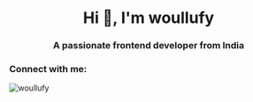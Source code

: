 <h1 align="center">Hi 👋, I'm woullufy</h1>
<h3 align="center">A passionate frontend developer from India</h3>

<h3 align="left">Connect with me:</h3>
<p align="left">
</p>

<p><img align="left" src="https://github-readme-stats.vercel.app/api/top-langs?username=woullufy&show_icons=true&locale=en&layout=compact" alt="woullufy" /></p>

<!---
- 👋 Hi, I’m @woullufy
- 👀 I’m interested in ...
- 🌱 I’m currently learning ...
- 💞️ I’m looking to collaborate on ...
- 📫 How to reach me ... 
--->

<!---
woullufy/woullufy is a ✨ special ✨ repository because its `README.md` (this file) appears on your GitHub profile.
You can click the Preview link to take a look at your changes.
--->
